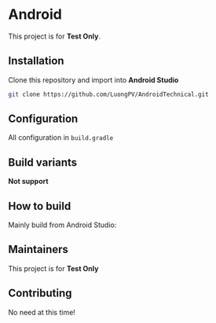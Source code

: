 # Android
This project is for **Test Only**.

## Installation
Clone this repository and import into **Android Studio**

``` bash
git clone https://github.com/LuongPV/AndroidTechnical.git
```

## Configuration
All configuration in `build.gradle`

## Build variants
**Not support**

## How to build
Mainly build from Android Studio:

## Maintainers
This project is for **Test Only**

## Contributing
No need at this time!
